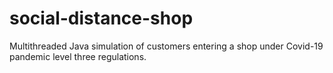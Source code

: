 # social-distance-shop
Multithreaded Java simulation of customers entering a shop under Covid-19 pandemic level three regulations.
